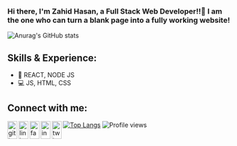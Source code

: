 ### Hi there, I'm Zahid Hasan, a Full Stack Web Developer!!👋 I am the one who can turn a blank page into a fully working website!
![Anurag's GitHub stats](https://github-readme-stats.vercel.app/api?username=Zahid-Hasan-Shuvo&show_icons=true&theme=radical)

## Skills & Experience:
 * 🎇  REACT, NODE JS
 * 💻 JS, HTML, CSS
 ## Connect with me:
 
[<img align="left"  width="22px" src='https://cdn.jsdelivr.net/npm/simple-icons@3.0.1/icons/github.svg' alt='github' height='40'>](https://github.com/Zahid-Hasan-Shuvo) 
[<img align="left"  width="22px" src='https://cdn.jsdelivr.net/npm/simple-icons@3.0.1/icons/linkedin.svg' alt='linkedin' height='40'>](https://www.linkedin.com/in/zahid-hasan-6a5315214/) 
[<img align="left"  width="22px"  src='https://cdn.jsdelivr.net/npm/simple-icons@3.0.1/icons/facebook.svg' alt='facebook' height='40'>](https://www.facebook.com/zhshuvo6) 
[<img align="left"  width="22px" src='https://cdn.jsdelivr.net/npm/simple-icons@3.0.1/icons/instagram.svg' alt='instagram' height='40'>](https://www.instagram.com/zhshuvoig/) [<img align="left"  width="22px" src='https://cdn.jsdelivr.net/npm/simple-icons@3.0.1/icons/twitter.svg' alt='twitter' height='40'>](https://twitter.com/zhshuvotw)  





[![Top Langs](https://github-readme-stats.vercel.app/api/top-langs/?username=Zahid-Hasan-Shuvo)](https://github.com/anuraghazra/github-readme-stats)
![Profile views](https://gpvc.arturio.dev/Zahid-Hasan-Shuvo)  




